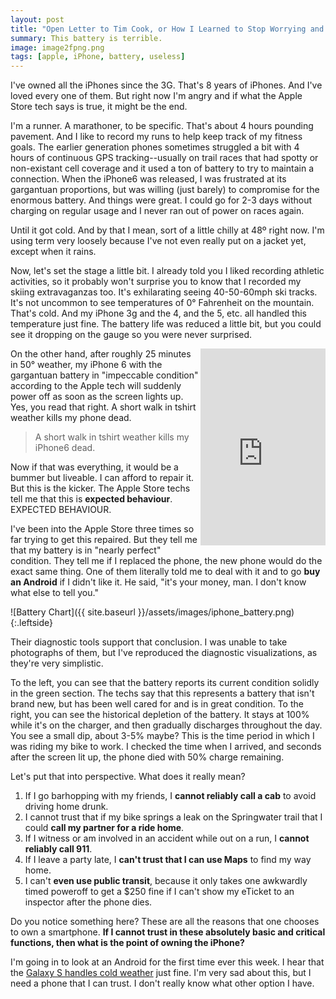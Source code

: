```yaml
---
layout: post
title: "Open Letter to Tim Cook, or How I Learned to Stop Worrying and Love the Galaxy S"
summary: This battery is terrible.
image: image2fpng.png
tags: [apple, iPhone, battery, useless]
---
```

I've owned all the iPhones since the 3G. That's 8 years of iPhones. And I've
loved every one of them. But right now I'm angry and if what the Apple Store
tech says is true, it might be the end.

I'm a runner. A marathoner, to be specific. That's about 4 hours pounding
pavement. And I like to record my runs to help keep track of my fitness goals.
The earlier generation phones sometimes struggled a bit with 4 hours of
continuous GPS tracking--usually on trail races that had spotty or non-existant
cell coverage and it used a ton of battery to try to maintain a connection. When
the iPhone6 was released, I was frustrated at its gargantuan proportions, but
was willing (just barely) to compromise for the enormous battery. And things
were great. I could go for 2-3 days without charging on regular usage and I
never ran out of power on races again.

Until it got cold. And by that I mean, sort of a little chilly at 48º right now.
I'm using term very loosely because I've not even really put on a jacket yet,
except when it rains.

Now, let's set the stage a little bit. I already told you I liked recording
athletic activities, so it probably won't surprise you to know that I recorded
my skiing extravaganzas too. It's exhilarating seeing 40-50-60mph ski tracks.
It's not uncommon to see temperatures of 0° Fahrenheit on the mountain. That's
cold. And my iPhone 3g and the 4, and the 5, etc. all handled this temperature
just fine. The battery life was reduced a little bit, but you could see it
dropping on the gauge so you were never surprised.

<p><iframe allowfullscreen="" frameborder="0" height="315" src="https://www.youtube.com/embed/0dZF4es_HYw" style="float:right;" width="200"></iframe></p>

On the other hand, after roughly 25 minutes in 50° weather, my iPhone 6 with the
gargantuan battery in "impeccable condition" according to the Apple tech will
suddenly power off as soon as the screen lights up. Yes, you read that right. A
short walk in tshirt weather kills my phone dead.

> A short walk in tshirt weather kills my iPhone6 dead.

Now if that was everything, it would be a bummer but liveable. I can afford to
repair it. But this is the kicker. The Apple Store techs tell me that this is
**expected behaviour**. EXPECTED BEHAVIOUR.

I've been into the Apple Store three times so far trying to get this repaired.
But they tell me that my battery is in "nearly perfect" condition. They tell me
if I replaced the phone, the new phone would do the exact same thing. One of
them literally told me to deal with it and to go **buy an Android** if I didn't
like it. He said, "it's your money, man. I don't know what else to tell you."

![Battery Chart]({{ site.baseurl }}/assets/images/iphone_battery.png){:.leftside}

Their diagnostic tools support that conclusion. I was unable to take photographs
of them, but I've reproduced the diagnostic visualizations, as they're very
simplistic.

To the left, you can see that the battery reports its current condition solidly
in the green section. The techs say that this represents a battery that isn't
brand new, but has been well cared for and is in great condition. To the right,
you can see the historical depletion of the battery. It stays at 100% while it's
on the charger, and then gradually discharges throughout the day. You see a
small dip, about 3-5% maybe? This is the time period in which I was riding my
bike to work. I checked the time when I arrived, and seconds after the screen
lit up, the phone died with 50% charge remaining.

Let's put that into perspective. What does it really mean?

1. If I go barhopping with my friends, I **cannot reliably call a cab** to avoid
   driving home drunk.
1. I cannot trust that if my bike springs a leak on the Springwater trail that I
   could **call my partner for a ride home**.
1. If I witness or am involved in an accident while out on a run, I **cannot reliably call 911**.
1. If I leave a party late, I **can't trust that I can use Maps** to find my way home.
1. I can't **even use public transit**, because it only takes one awkwardly timed
   poweroff to get a $250 fine if I can't show my eTicket to an inspector after the phone dies.

Do you notice something here? These are all the reasons that one chooses to own
a smartphone. **If I cannot trust in these absolutely basic and critical
functions, then what is the point of owning the iPhone?**

I'm going in to look at an Android for the first time ever this week. I hear
that the [Galaxy S handles cold weather](http://www.samsung.com/uk/news/local/samsung-galaxy-s-ii-comes-out-on-top-in-cold-endurance-test)
just fine. I'm very sad about this, but I need a phone that I can trust. I don't really know what other option I have.
